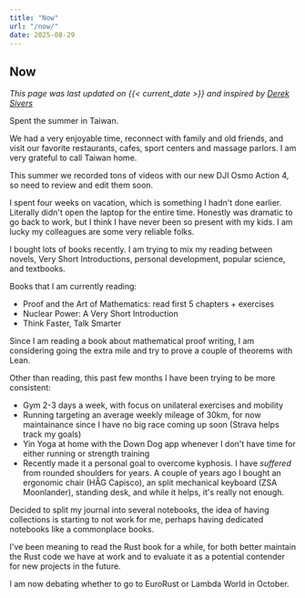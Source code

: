 ```yaml
---
title: "Now"
url: "/now/"
date: 2025-08-29
---
```


## Now

_This page was last updated on {{< current_date >}} and inspired by [Derek Sivers][nownownow]_

Spent the summer in Taiwan. 

We had a very enjoyable time, reconnect with family
and old friends, and visit our favorite restaurants, cafes, sport centers and
massage parlors. I am very grateful to call Taiwan home.

This summer we recorded tons of videos with our new DJI Osmo Action 4, so need
to review and edit them soon.

I spent four weeks on vacation, which is something I hadn't done earlier.
Literally didn't open the laptop for the entire time. Honestly was dramatic to
go back to work, but I think I have never been so present with my kids. I am lucky my
colleagues are some very reliable folks.

I bought lots of books recently. I am trying to mix my reading between novels,
Very Short Introductions, personal development, popular science, and textbooks.

Books that I am currently reading:

* Proof and the Art of Mathematics: read first 5 chapters + exercises
* Nuclear Power: A Very Short Introduction
* Think Faster, Talk Smarter

Since I am reading a book about mathematical proof writing, I am considering
going the extra mile and try to prove a couple of theorems with Lean.

Other than reading, this past few months I have been trying to be more
consistent:

- Gym 2-3 days a week, with focus on unilateral exercises and mobility
- Running targeting an average weekly mileage of 30km, for now maintainance since I have no
  big race coming up soon (Strava helps track my goals)
- Yin Yoga at home with the Down Dog app whenever I don't have time for either running or strength
  training
- Recently made it a personal goal to overcome kyphosis. I have _suffered_ from
  rounded shoulders for years. A couple of years ago I bought an ergonomic chair
  (HÅG Capisco), an split mechanical keyboard (ZSA Moonlander), standing desk,
  and while it helps, it's really not enough.
  
Decided to split my journal into several notebooks, the idea of having
collections is starting to not work for me, perhaps having dedicated notebooks
like a commonplace books.

I've been meaning to read the Rust book for a while, for both better maintain
the Rust code we have at work and to evaluate it as a potential contender for
new projects in the future.

I am now debating whether to go to EuroRust or Lambda World in October.

[nownownow]: https://nownownow.com/about



